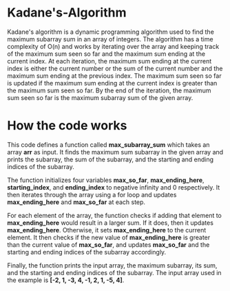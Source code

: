 # Kadane's-Algorithm
Kadane's algorithm is a dynamic programming algorithm used to find the maximum subarray sum in an array of integers. The algorithm has a time complexity of O(n) and works by iterating over the array and keeping track of the maximum sum seen so far and the maximum sum ending at the current index. At each iteration, the maximum sum ending at the current index is either the current number or the sum of the current number and the maximum sum ending at the previous index. The maximum sum seen so far is updated if the maximum sum ending at the current index is greater than the maximum sum seen so far. By the end of the iteration, the maximum sum seen so far is the maximum subarray sum of the given array.

# How the code works
This code defines a function called **max_subarray_sum** which takes an array **arr** as input. It finds the maximum sum subarray in the given array and prints the subarray, the sum of the subarray, and the starting and ending indices of the subarray.

The function initializes four variables **max_so_far**, **max_ending_here**, **starting_index**, and **ending_index** to negative infinity and 0 respectively. It then iterates through the array using a for loop and updates **max_ending_here** and **max_so_far** at each step.

For each element of the array, the function checks if adding that element to **max_ending_here** would result in a larger sum. If it does, then it updates **max_ending_here**. Otherwise, it sets **max_ending_here** to the current element. It then checks if the new value of **max_ending_here** is greater than the current value of **max_so_far**, and updates **max_so_far** and the starting and ending indices of the subarray accordingly.

Finally, the function prints the input array, the maximum subarray, its sum, and the starting and ending indices of the subarray. The input array used in the example is **[-2, 1, -3, 4, -1, 2, 1, -5, 4]**.
